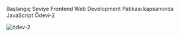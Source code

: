 Başlangıç Seviye Frontend Web Development Patikası kapsamında JavaScript Ödevi-2



![ödev-2](https://github.com/Onur-Unal/Patika-JS-odev-2/assets/123883506/7efc6971-af05-4617-be2f-564e965b8b5a)
